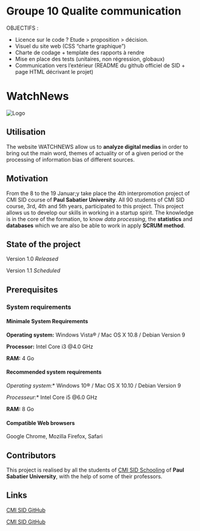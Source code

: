 # Groupe 10 Qualite communication

OBJECTIFS :  
- Licence sur le code ? Etude > proposition > décision.  
- Visuel du site web (CSS “charte graphique”)  
- Charte de codage + template des rapports à rendre  
- Mise en place des tests (unitaires, non régression, globaux)  
- Communication vers l’extérieur (README du github officiel de SID + page HTML décrivant le
projet)  



# WatchNews
![Logo](https://raw.githubusercontent.com/ProjetSID2018/Groupe10_Qualite_communication/master/Logos/Logo3.png)

## Utilisation
  The website WATCHNEWS allow us to **analyze digital medias** in order to bring out the main word, themes of actuality or of a given period or the processing of information bias of different sources.


## Motivation
  From the 8 to the 19 Januar;y take place the 4th interpromotion project of CMI SID course of **Paul Sabatier University**.
  All 90 students of CMI SID course, 3rd, 4th and 5th years, participated to this project.
  This project allows us to develop our skills in working in a startup spirit. 
  The knowledge is in the core of the formation, to know *data processing*, the **statistics** and **databases** which we are also be able to work in apply **SCRUM method**.

## State of the project
Version 1.0 _Released_

Version 1.1 _Scheduled_

## Prerequisites

### System requirements

#### Minimale System Requirements
**Operating system:** Windows Vista® / Mac OS X 10.8 / Debian Version 9

**Processor:** Intel Core i3  @4.0 GHz

**RAM:** 4 Go

#### Recommended system requirements
*Operating system:** Windows 10® / Mac OS X 10.10 / Debian Version 9

*Processeur:** Intel Core i5  @6.0 GHz

**RAM:** 8 Go

#### Compatible Web browsers
Google Chrome, Mozilla Firefox, Safari

## Contributors
This project is realised by all the students of [CMI SID Schooling](http://www.univ-tlse3.fr/masters/master-statistique-et-informatique-decisionnelle-709138.kjsp) of **Paul Sabatier University**, with the help of some of their professors.

## Links
[CMI SID GitHub](https://cmisid.github.io)

[CMI SID GitHub](https://github.com/cmisid)

